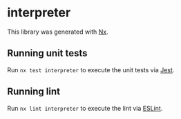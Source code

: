 # interpreter

This library was generated with [Nx](https://nx.dev).

## Running unit tests

Run `nx test interpreter` to execute the unit tests via [Jest](https://jestjs.io).

## Running lint

Run `nx lint interpreter` to execute the lint via [ESLint](https://eslint.org/).
